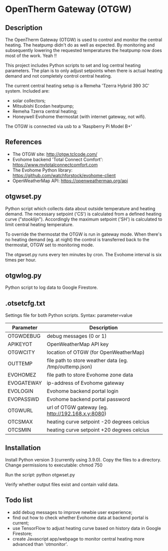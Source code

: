 # OpenTherm Gateway (OTGW)

## Description

The OpenTherm Gateway (OTGW) is used to control and monitor the central heating. The heatpump didn't do as well as expected. By monitoring and subsequently lowering the requested temperatures the heatpump now does most of the work. Yeah !!

This project includes Python scripts to set and log central heating parameters. The plan is to only adjust setpoints when there is actual heating demand and not completely control central heating.

The current central heating setup is a Remeha 'Tzerra Hybrid 390 3C' system. Included are:  
- solar collectors;
- Mitsubishi Ecodan heatpump;
- Remeha Tzerra central heating;
- Honeywell Evohome thermostat (with internet gateway, not wifi). 

The OTGW is connected via usb to a 'Raspberry Pi Model B+'

## References

- The OTGW site: http://otgw.tclcode.com/
- Evohome backend 'Total Connect Comfort': https://www.mytotalconnectcomfort.com
- The Evohome Python library: https://github.com/watchforstock/evohome-client
- OpenWeatherMap API: https://openweathermap.org/api

## otgwset.py

Python script which collects data about outside temperature and heating demand. 
The necessary setpoint ('CS') is calculated from a defined heating curve ("stooklijn").
Accordingly the maximum setpoint ('SH') is calculated to limit central heating temperature.

To override the thermostat the OTGW is run in gateway mode. When there's no heating demand (eg. at night) the control is transferred back to the thermostat, OTGW set to monitoring mode.

The otgwset.py runs every ten minutes by cron. The Evohome interval is six times per hour.

## otgwlog.py

Python script to log data to Google Firestore.

## .otsetcfg.txt

Settings file for both Python scripts. Syntax: parameter=value

Parameter | Description
--------- | -----------
OTGWDEBUG | debug messages (0 or 1)
APIKEYOT | OpenWeatherMap API key
OTGWCITY | location of OTGW (for OpenWeatherMap)
OUTTEMP | file path to store weather data (eg. /tmp/outtemp.json)
EVOHOMEZ | file path to store Evohome zone data
EVOGATEWAY | ip-address of Evohome gateway
EVOLOGIN | Evohome backend portal login
EVOPASSWD | Evohome backend portal password
OTGWURL | url of OTGW gateway (eg. http://192.168.x.y:8080)
OTCSMAX | heating curve setpoint -20 degrees celcius
OTCSMIN | heating curve setpoint +20 degrees celcius

## Installation

Install Python version 3 (currently using 3.9.0).
Copy the files to a directory.
Change permissions to executable: chmod 750 <file>

Run the script: python otgwset.py

Verify whether output files exist and contain valid data.

## Todo list

- add debug messages to improve newbie user experience;
- find out how to check whether Evohome data at backend portal is current;
- use TensorFlow to adjust heating curve based on history data in Google Firestore;
- create Javascript app/webpage to monitor central heating more advanced than 'otmonitor'.